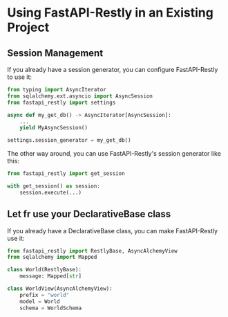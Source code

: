 # Using FastAPI-Restly in an Existing Project

## Session Management

If you already have a session generator, you can configure FastAPI-Restly to use it:

```python
from typing import AsyncIterator
from sqlalchemy.ext.asyncio import AsyncSession
from fastapi_restly import settings

async def my_get_db() -> AsyncIterator[AsyncSession]:
    ...
    yield MyAsyncSession()

settings.session_generator = my_get_db()
```

The other way around, you can use FastAPI-Restly's session generator like this:

```python
from fastapi_restly import get_session

with get_session() as session:
    session.execute(...)
```

## Let fr use your DeclarativeBase class

If you already have a DeclarativeBase class, you can make FastAPI-Restly use it:

```python
from fastapi_restly import RestlyBase, AsyncAlchemyView
from sqlalchemy import Mapped

class World(RestlyBase):
    message: Mapped[str]

class WorldView(AsyncAlchemyView):
    prefix = "world"
    model = World
    schema = WorldSchema
```
